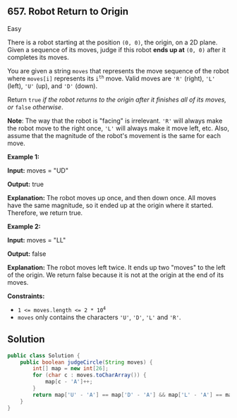 ## 657\. Robot Return to Origin

Easy

There is a robot starting at the position `(0, 0)`, the origin, on a 2D plane. Given a sequence of its moves, judge if this robot **ends up at** `(0, 0)` after it completes its moves.

You are given a string `moves` that represents the move sequence of the robot where `moves[i]` represents its <code>i<sup>th</sup></code> move. Valid moves are `'R'` (right), `'L'` (left), `'U'` (up), and `'D'` (down).

Return `true` _if the robot returns to the origin after it finishes all of its moves, or_ `false` _otherwise_.

**Note**: The way that the robot is "facing" is irrelevant. `'R'` will always make the robot move to the right once, `'L'` will always make it move left, etc. Also, assume that the magnitude of the robot's movement is the same for each move.

**Example 1:**

**Input:** moves = "UD"

**Output:** true

**Explanation:** The robot moves up once, and then down once. All moves have the same magnitude, so it ended up at the origin where it started. Therefore, we return true. 

**Example 2:**

**Input:** moves = "LL"

**Output:** false

**Explanation:** The robot moves left twice. It ends up two "moves" to the left of the origin. We return false because it is not at the origin at the end of its moves. 

**Constraints:**

*   <code>1 <= moves.length <= 2 * 10<sup>4</sup></code>
*   `moves` only contains the characters `'U'`, `'D'`, `'L'` and `'R'`.

## Solution

```java
public class Solution {
    public boolean judgeCircle(String moves) {
        int[] map = new int[26];
        for (char c : moves.toCharArray()) {
            map[c - 'A']++;
        }
        return map['U' - 'A'] == map['D' - 'A'] && map['L' - 'A'] == map['R' - 'A'];
    }
}
```